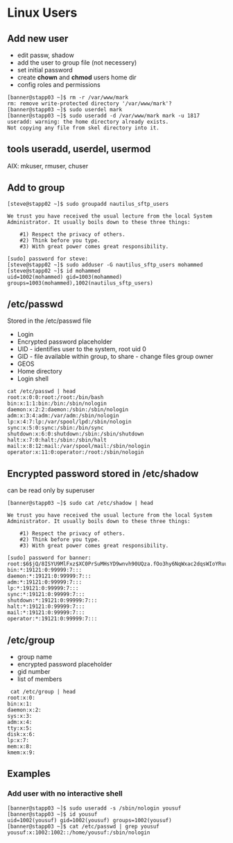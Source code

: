 # Linux Users

## Add new user
* edit passw, shadow
* add the user to group file (not necessery)
* set initial password
* create **chown** and **chmod** users home dir
* config roles and permissions

```
[banner@stapp03 ~]$ rm -r /var/www/mark
rm: remove write-protected directory '/var/www/mark'? 
[banner@stapp03 ~]$ sudo userdel mark
[banner@stapp03 ~]$ sudo useradd -d /var/www/mark mark -u 1817
useradd: warning: the home directory already exists.
Not copying any file from skel directory into it.
```

## tools useradd, userdel, usermod 
AIX: mkuser, rmuser, chuser

## Add to group 
```
[steve@stapp02 ~]$ sudo groupadd nautilus_sftp_users

We trust you have received the usual lecture from the local System
Administrator. It usually boils down to these three things:

    #1) Respect the privacy of others.
    #2) Think before you type.
    #3) With great power comes great responsibility.

[sudo] password for steve: 
[steve@stapp02 ~]$ sudo adduser -G nautilus_sftp_users mohammed
[steve@stapp02 ~]$ id mohammed
uid=1002(mohammed) gid=1003(mohammed) groups=1003(mohammed),1002(nautilus_sftp_users)
```
## /etc/passwd
Stored in the /etc/passwd file
* Login
* Encrypted password placeholder
* UID - identifies user to the system, root uid 0
* GID - file available within group, to share - change files group owner
* GEOS
* Home directory
* Login shell
```
cat /etc/passwd | head
root:x:0:0:root:/root:/bin/bash
bin:x:1:1:bin:/bin:/sbin/nologin
daemon:x:2:2:daemon:/sbin:/sbin/nologin
adm:x:3:4:adm:/var/adm:/sbin/nologin
lp:x:4:7:lp:/var/spool/lpd:/sbin/nologin
sync:x:5:0:sync:/sbin:/bin/sync
shutdown:x:6:0:shutdown:/sbin:/sbin/shutdown
halt:x:7:0:halt:/sbin:/sbin/halt
mail:x:8:12:mail:/var/spool/mail:/sbin/nologin
operator:x:11:0:operator:/root:/sbin/nologin
```

## Encrypted password stored in /etc/shadow
can be read only by superuser
```
[banner@stapp03 ~]$ sudo cat /etc/shadow | head

We trust you have received the usual lecture from the local System
Administrator. It usually boils down to these three things:

    #1) Respect the privacy of others.
    #2) Think before you type.
    #3) With great power comes great responsibility.

[sudo] password for banner: 
root:$6$jQ/8ISYU9MlFxz$XC0PrSuMHsYD9wnvh90UQza.fOo3hy6NqWxac2dqsWIoYRuuZ/.7HKLiDE.SiPbH7oGtInf6wVyzd6OYJ8Isd0:19422:0:99999:7:::
bin:*:19121:0:99999:7:::
daemon:*:19121:0:99999:7:::
adm:*:19121:0:99999:7:::
lp:*:19121:0:99999:7:::
sync:*:19121:0:99999:7:::
shutdown:*:19121:0:99999:7:::
halt:*:19121:0:99999:7:::
mail:*:19121:0:99999:7:::
operator:*:19121:0:99999:7:::
```

## /etc/group
* group name
* encrypted password placeholder
* gid number
* list of members
```
 cat /etc/group | head
root:x:0:
bin:x:1:
daemon:x:2:
sys:x:3:
adm:x:4:
tty:x:5:
disk:x:6:
lp:x:7:
mem:x:8:
kmem:x:9:
```

## Examples
### Add user with no interactive shell
```
[banner@stapp03 ~]$ sudo useradd -s /sbin/nologin yousuf
[banner@stapp03 ~]$ id yousuf
uid=1002(yousuf) gid=1002(yousuf) groups=1002(yousuf)
[banner@stapp03 ~]$ cat /etc/passwd | grep yousuf
yousuf:x:1002:1002::/home/yousuf:/sbin/nologin
```

